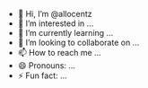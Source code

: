 - 👋 Hi, I’m @allocentz
- 👀 I’m interested in ...
- 🌱 I’m currently learning ...
- 💞️ I’m looking to collaborate on ...
- 📫 How to reach me ...
- 😄 Pronouns: ...
- ⚡ Fun fact: ...

<!---
allocentz/allocentz is a ✨ special ✨ repository because its `README.md` (this file) appears on your GitHub profile.
You can click the Preview link to take a look at your changes.
--->
